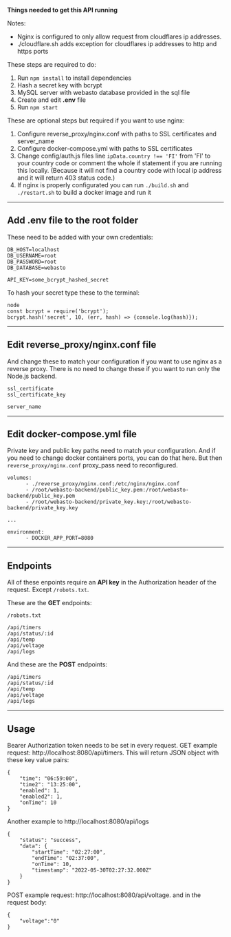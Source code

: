 **Things needed to get this API running**

Notes:
 - Nginx is configured to only allow request from cloudflares ip addresses.
 - ./cloudflare.sh adds exception for cloudflares ip addresses to http and https ports

These steps are required to do:
1. Run `npm install` to install dependencies
2. Hash a secret key with bcrypt
3. MySQL server with webasto database provided in the sql file
4. Create and edit **.env** file
5. Run `npm start`

These are optional steps but required if you want to use nginx:
1. Configure reverse_proxy/nginx.conf with paths to SSL certificates and server_name
2. Configure docker-compose.yml with paths to SSL certificates 
3. Change config/auth.js files line `ipData.country !== 'FI'` from 'FI' to your country code or comment the whole if statement if you are running this locally. (Because it will not find a country code with local ip address and it will return 403 status code.)
4. If nginx is properly configurated you can run `./build.sh` and `./restart.sh` to build a docker image and run it
   
---

## Add **.env** file to the root folder

These need to be added with your own credentials:

```
DB_HOST=localhost
DB_USERNAME=root
DB_PASSWORD=root
DB_DATABASE=webasto

API_KEY=some_bcrypt_hashed_secret
```
To hash your secret type these to the terminal:
```
node
const bcrypt = require('bcrypt');
bcrypt.hash('secret', 10, (err, hash) => {console.log(hash)});
```

---

## Edit reverse_proxy/nginx.conf file
And change these to match your configuration if you want to use nginx as a reverse proxy. There is no need to change these if you want to run only the Node.js backend.

```
ssl_certificate
ssl_certificate_key

server_name
```
---

## Edit docker-compose.yml file

Private key and public key paths need to match your configuration. And if you need to change docker containers ports, you can do that here. But then `reverse_proxy/nginx.conf` proxy_pass need to reconfigured.
```
volumes:
      - ./reverse_proxy/nginx.conf:/etc/nginx/nginx.conf
      - /root/webasto-backend/public_key.pem:/root/webasto-backend/public_key.pem
      - /root/webasto-backend/private_key.key:/root/webasto-backend/private_key.key
	  
...

environment:
      - DOCKER_APP_PORT=8080
```

---

## Endpoints

All of these enpoints require an **API key** in the Authorization header of the request. Except `/robots.txt`.

These are the **GET** endpoints:

```
/robots.txt

/api/timers
/api/status/:id
/api/temp
/api/voltage
/api/logs
```
And these are the **POST** endpoints:
```
/api/timers
/api/status/:id
/api/temp
/api/voltage
/api/logs
```
---
## Usage

Bearer Authorization token needs to be set in every request. 
GET example request: http://localhost:8080/api/timers.
This will return JSON object with these key value pairs:
```
{
	"time": "06:59:00",
	"time2": "13:25:00",
	"enabled": 1,
	"enabled2": 1,
	"onTime": 10
}
```
Another example to http://localhost:8080/api/logs
```
{
	"status": "success",
	"data": {
		"startTime": "02:27:00",
		"endTime": "02:37:00",
		"onTime": 10,
		"timestamp": "2022-05-30T02:27:32.000Z"
	}
}
```

POST example request: http://localhost:8080/api/voltage.
and in the request body:

```
{
	"voltage":"0"
}
```
